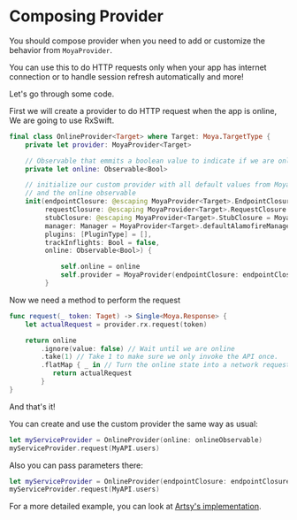 # Composing Provider

You should compose provider when you need to add or customize the behavior from `MoyaProvider`.

You can use this to do HTTP requests only when your app has internet connection or to handle session refresh automatically and more!

Let's go through some code.

First we will create a provider to do HTTP request when the app is online, We are going to use RxSwift.

```swift
final class OnlineProvider<Target> where Target: Moya.TargetType {
    private let provider: MoyaProvider<Target>

    // Observable that emmits a boolean value to indicate if we are online or offline
    private let online: Observable<Bool>

    // initialize our custom provider with all default values from MoyaProvider
    // and the online observable
    init(endpointClosure: @escaping MoyaProvider<Target>.EndpointClosure = MoyaProvider.defaultEndpointMapping,
         requestClosure: @escaping MoyaProvider<Target>.RequestClosure = MoyaProvider.defaultRequestMapping,
         stubClosure: @escaping MoyaProvider<Target>.StubClosure = MoyaProvider.neverStub,
         manager: Manager = MoyaProvider<Target>.defaultAlamofireManager(),
         plugins: [PluginType] = [],
         trackInflights: Bool = false,
         online: Observable<Bool>) {

             self.online = online
             self.provider = MoyaProvider(endpointClosure: endpointClosure, requestClosure: requestClosure, stubClosure: stubClosure, manager: manager, plugins: plugins, trackInflights: trackInflights)
         }
```

Now we need a method to perform the request

```swift
func request(_ token: Taget) -> Single<Moya.Response> {
    let actualRequest = provider.rx.request(token)

    return online
        .ignore(value: false) // Wait until we are online
        .take(1) // Take 1 to make sure we only invoke the API once.
        .flatMap { _ in // Turn the online state into a network request
           return actualRequest
        }
}
```

And that's it! 

You can create and use the custom provider the same way as usual:

```swift
let myServiceProvider = OnlineProvider(online: onlineObservable)
myServiceProvider.request(MyAPI.users)
```

Also you can pass parameters there:

```swift
let myServiceProvider = OnlineProvider(endpointClosure: endpointClosure, plugins: [NetworkLogger()], online: onlineObservable)
myServiceProvider.request(MyAPI.users)
```

For a more detailed example, you can look at [Artsy's implementation](https://github.com/artsy/eidolon/blob/master/Kiosk/App/Networking/Networking.swift).